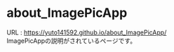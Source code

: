 # about_ImagePicApp

URL : https://yuto141592.github.io/about_ImagePicApp/
<br>
ImagePicAppの説明がされているページです。

